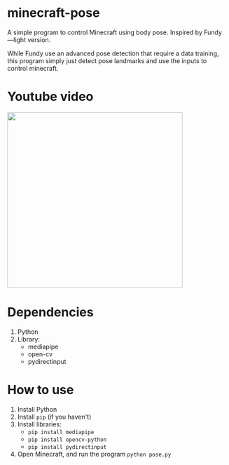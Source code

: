 # minecraft-pose
A simple program to control Minecraft using body pose. Inspired by Fundy—light version. 

While Fundy use an advanced pose detection that require a data training, this program simply just detect pose landmarks and use the inputs to control minecraft.

# Youtube video
<a href="https://www.youtube.com/watch?v=tppGLsRpnbY"><img src="https://i.ytimg.com/vi/tppGLsRpnbY/maxresdefault.jpg" width="400"/></a>

# Dependencies
1. Python
2. Library:
   - mediapipe
   - open-cv
   - pydirectinput

# How to use
1. Install Python
2. Install `pip` (if you haven't)
3. Install libraries:
   - `pip install mediapipe`
   - `pip install opencv-python`
   - `pip install pydirectinput`
4. Open Minecraft, and run the program `python pose.py`
